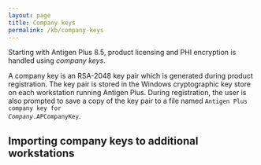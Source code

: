 ```yaml
---
layout: page
title: Company keys
permalink: /kb/company-keys
---
```


Starting with Antigen Plus 8.5, product licensing and PHI encryption is handled
using _company keys_.

A company key is an RSA-2048 key pair which is generated during product
registration. The key pair is stored in the Windows cryptographic key store on
each workstation running Antigen Plus. During registration, the user is also
prompted to save a copy of the key pair to a file named <code>Antigen Plus
company key for <i>Company</i>.APCompanyKey</code>.

## Importing company keys to additional workstations
